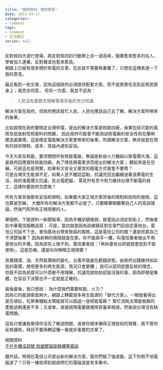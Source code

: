 ```yaml
---
title: "面對核四，我的意見"
date: 2013-03-17
categories:
- Comment
tags:
- Comment
- 生活雜記
series: null
---
```


反對核四大遊行登場，將反對核四的行動帶上另一波高峰，隨著愈來愈多的名人、學者加入連署，反對聲浪也愈來愈高。  
網路上已經有很多關於核電的文章，在此就不需要再重覆了，只想在這裡表達一下我的意見。  
<!--more-->

最近看到一些文章，認為這個政府必須提供配套方案，而不是將責任丟到反核民眾身上；我完全同意， 但另一方面，我並不認為：

> 人民沒有義務去理解事情背後的充分知識

解決方案在政府，但政府應該幫忙人民，人民也應該自己去了解，解決方案所帶來的後果。  

比如說現在政府要穩定台灣供電，提出的解決方案是核能四廠，後果包括可能的風險及低放射性核廢料的問題，
因此政府可能會不斷測試核電廠的安全性和在蘭嶼建造處置場，這是穩定電能解決方案會帶來的後果，所謂解決方案，無非就是在現有的技術限制、成本、效益內達到妥協。  

今天大家反核能，要求關閉所有核能電廠，無論是新設火力機組以致電價大漲，這是政府回應廢除核能四廠，為了降低用電需求而提出的解決方案；
聽起來是在恐嚇，可是這也是現實，如果有又安全又便宜的廢電方式我會不要嗎？  
可是台灣天生能源不足，如果人民不體認這點，抗議完回去繼續過著浪費電的生活，政府漲電價又抗議，批台電肥貓，
罵死所有至今努力維持台灣不斷電的員工，這樣你要政府怎麼做？  

所有方案背後都有妥協和限制，如果要大家正視方案背後的限制和技術的極限，這也算是恐嚇，
大概所有的解決方案都不必提了，只要矇著眼聽著自己人的高談闊論，然後鬥死所有正視現實的人。  

舉個例，下面資料一新聞報導，因為手機訊號極弱，接電話必須走到街上，然後直批中華電信服務品質；
可是，當初就是因為該鄉鎮反對在家門前設定基地台，電信公司設不下去，害怕基地台帶來致癌的風險。這是電信公司的錯？還是民眾自己不清楚後果？
因為射頻的極限就是在那，你不能兩手一攤，叫電信業者做出不用基地台的手機，因為技術上做不到，電信業者說：「再拆基地台訊號就會低到不能使用」，這是恐嚇，還是叫你睜眼正視現實？  

其實隨煤、油、天然氣價格的變化，台電早就處在虧錢狀態，由政府出錢維持如此低的電價，使用更多的再生能源，情況只會更糟；
我可以認同民眾反核的理念，但我不認為民眾可以什麼都不用理解，抗議完就拍拍屁股沒我的事，因為即便是集體，在盲目下決策也不一定就是正確的。  

最後最後，我只想說： 為什麼我們需要核能、火力？  
因為它的能源密度夠大，網路上轉載很多再生能源的「替代方案」，一眼就看得出是在胡扯，在屏東種點太陽能就可以超過一座核能電廠？
幫忙消耗太陽能板廠的產能過剩還差不多；又或者，直接說用電量跟備用容量率相減，然後說台灣沒有缺電問題。  

這些只會讓我覺得你沒先了解過問題，或者你根本懶得正視技術的現實，我不管你反核擁核，拜託不要再轉這種一看就非事實的文章了。  

相關資料  
[千戶手機沒訊號 放塑膠袋掛騎樓等電話](http://www.youtube.com/watch?v=58k2T9IgXfA)  

題外話，啊現在電信公司提出新的解決方案，幫你們裝了強波器，這下你倒不怕電磁波了？只有一樓收得到就說明它的電磁波是有多集中。 